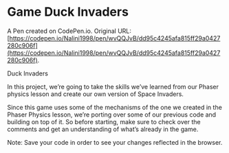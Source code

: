 # Game Duck Invaders

A Pen created on CodePen.io. Original URL: [https://codepen.io/Nalini1998/pen/wvQQJvB/dd95c4245afa815ff29a0427280c906f](https://codepen.io/Nalini1998/pen/wvQQJvB/dd95c4245afa815ff29a0427280c906f).

Duck Invaders

In this project, we’re going to take the skills we’ve learned from our Phaser physics lesson and create our own version of Space Invaders.

Since this game uses some of the mechanisms of the one we created in the Phaser Physics lesson, we’re porting over some of our previous code and building on top of it. So before starting, make sure to check over the comments and get an understanding of what’s already in the game.

Note: Save your code in order to see your changes reflected in the browser.